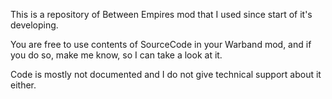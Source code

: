 This is a repository of Between Empires mod that I used since start of it's developing.

You are free to use contents of SourceCode in your Warband mod, and if you do so, make me know, so I can take a look at it.

Code is mostly not documented and I do not give technical support about it either.
